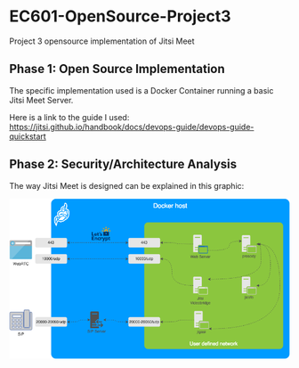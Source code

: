 # EC601-OpenSource-Project3
Project 3 opensource implementation of Jitsi Meet

## Phase 1: Open Source Implementation
The specific implementation used is a Docker Container running a basic Jitsi Meet Server. 

Here is a link to the guide I used: https://jitsi.github.io/handbook/docs/devops-guide/devops-guide-quickstart



## Phase 2: Security/Architecture Analysis
The way Jitsi Meet is designed can be explained in this graphic:

<img src="Images/jitsigraph.png">
